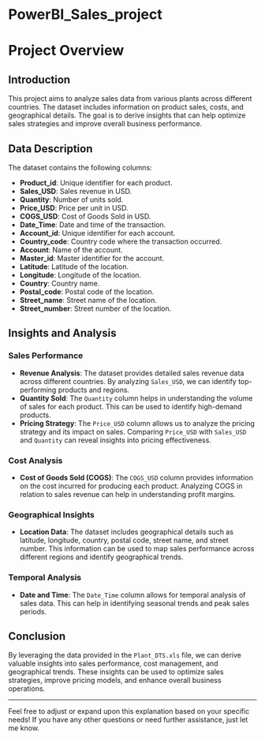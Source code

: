 # PowerBI_Sales_project

# Project Overview

## Introduction
This project aims to analyze sales data from various plants across different countries. The dataset includes information on product sales, costs, and geographical details. The goal is to derive insights that can help optimize sales strategies and improve overall business performance.

## Data Description
The dataset contains the following columns:
- **Product_id**: Unique identifier for each product.
- **Sales_USD**: Sales revenue in USD.
- **Quantity**: Number of units sold.
- **Price_USD**: Price per unit in USD.
- **COGS_USD**: Cost of Goods Sold in USD.
- **Date_Time**: Date and time of the transaction.
- **Account_id**: Unique identifier for each account.
- **Country_code**: Country code where the transaction occurred.
- **Account**: Name of the account.
- **Master_id**: Master identifier for the account.
- **Latitude**: Latitude of the location.
- **Longitude**: Longitude of the location.
- **Country**: Country name.
- **Postal_code**: Postal code of the location.
- **Street_name**: Street name of the location.
- **Street_number**: Street number of the location.

## Insights and Analysis
### Sales Performance
- **Revenue Analysis**: The dataset provides detailed sales revenue data across different countries. By analyzing `Sales_USD`, we can identify top-performing products and regions.
- **Quantity Sold**: The `Quantity` column helps in understanding the volume of sales for each product. This can be used to identify high-demand products.
- **Pricing Strategy**: The `Price_USD` column allows us to analyze the pricing strategy and its impact on sales. Comparing `Price_USD` with `Sales_USD` and `Quantity` can reveal insights into pricing effectiveness.

### Cost Analysis
- **Cost of Goods Sold (COGS)**: The `COGS_USD` column provides information on the cost incurred for producing each product. Analyzing COGS in relation to sales revenue can help in understanding profit margins.

### Geographical Insights
- **Location Data**: The dataset includes geographical details such as latitude, longitude, country, postal code, street name, and street number. This information can be used to map sales performance across different regions and identify geographical trends.

### Temporal Analysis
- **Date and Time**: The `Date_Time` column allows for temporal analysis of sales data. This can help in identifying seasonal trends and peak sales periods.

## Conclusion
By leveraging the data provided in the `Plant_DTS.xls` file, we can derive valuable insights into sales performance, cost management, and geographical trends. These insights can be used to optimize sales strategies, improve pricing models, and enhance overall business operations.

---

Feel free to adjust or expand upon this explanation based on your specific needs! If you have any other questions or need further assistance, just let me know.
